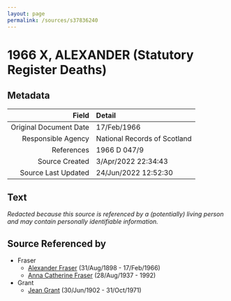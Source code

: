 ```yaml
---
layout: page
permalink: /sources/s37836240
---
```


# 1966 X, ALEXANDER (Statutory Register Deaths)

## Metadata

Field | Detail
---:|:---
Original Document Date | 17/Feb/1966
Responsible Agency | National Records of Scotland
References | 1966 D 047/9
Source Created | 3/Apr/2022 22:34:43
Source Last Updated | 24/Jun/2022 12:52:30

## Text

_Redacted because this source is referenced by a (potentially) living person and may contain personally identifiable information._

## Source Referenced by

* Fraser
  * [Alexander Fraser](../people/@91293396@-alexander-fraser-b1898-8-31-d1966-2-17.md) (31/Aug/1898 - 17/Feb/1966)
  * [Anna Catherine Fraser](../people/@28456848@-anna-catherine-fraser-b1937-8-28-d1992.md) (28/Aug/1937 - 1992)
* Grant
  * [Jean Grant](../people/@81075921@-jean-grant-b1902-6-30-d1971-10-31.md) (30/Jun/1902 - 31/Oct/1971)
